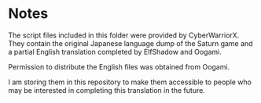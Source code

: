 # Notes

The script files included in this folder were provided by CyberWarriorX. They
contain the original Japanese language dump of the Saturn game and a partial
English translation completed by ElfShadow and Oogami.

Permission to distribute the English files was obtained from Oogami.

I am storing them in this repository to make them accessible to people who
may be interested in completing this translation in the future.
